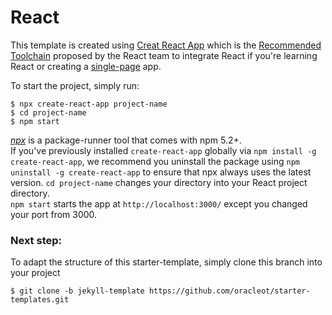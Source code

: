 # React
This template is created using [Creat React App](https://github.com/facebook/create-react-app) which is the [Recommended Toolchain](https://reactjs.org/docs/create-a-new-react-app.html#recommended-toolchains) proposed by the React team to integrate React if you're learning React or creating a [single-page](https://reactjs.org/docs/glossary.html#single-page-application) app.

To start the project, simply run:

    $ npx create-react-app project-name
    $ cd project-name
    $ npm start

_[npx](https://medium.com/@maybekatz/introducing-npx-an-npm-package-runner-55f7d4bd282b)_ is a package-runner tool that comes with npm 5.2+.   
If you've previously installed `create-react-app` globally via `npm install -g create-react-app`, we recommend you uninstall the package using `npm uninstall -g create-react-app` to ensure that npx always uses the latest version.
`cd project-name` changes your directory into your React project directory.   
`npm start` starts the app at `http://localhost:3000/` except you changed your port from 3000.

### Next step:
To adapt the structure of this starter-template, simply clone this branch into your project

    $ git clone -b jekyll-template https://github.com/oracleot/starter-templates.git
